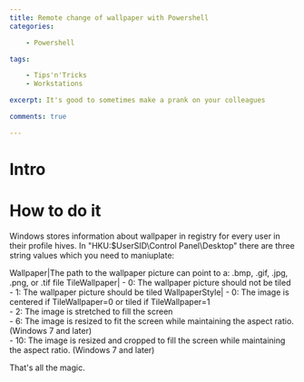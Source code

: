 ```yaml
---
title: Remote change of wallpaper with Powershell
categories:

    - Powershell

tags:

    - Tips'n'Tricks
    - Workstations

excerpt: It's good to sometimes make a prank on your colleagues

comments: true

---
```


# Intro

# How to do it

Windows stores information about wallpaper in registry for every user in their profile hives. In "HKU:\$UserSID\Control Panel\Desktop" there are three string values which you need to maniuplate:

Wallpaper|The path to the wallpaper picture can point to a: .bmp, .gif, .jpg, .png, or .tif file
TileWallpaper| - 0: The wallpaper picture should not be tiled<BR> - 1: The wallpaper picture should be tiled 
WallpaperStyle| - 0:  The image is centered if TileWallpaper=0 or tiled if TileWallpaper=1 <br> - 2:  The image is stretched to fill the screen <br> - 6:  The image is resized to fit the screen while maintaining the aspect ratio. (Windows 7 and later) <br> - 10: The image is resized and cropped to fill the screen while maintaining the aspect ratio. (Windows 7 and later)

That's all the magic.
